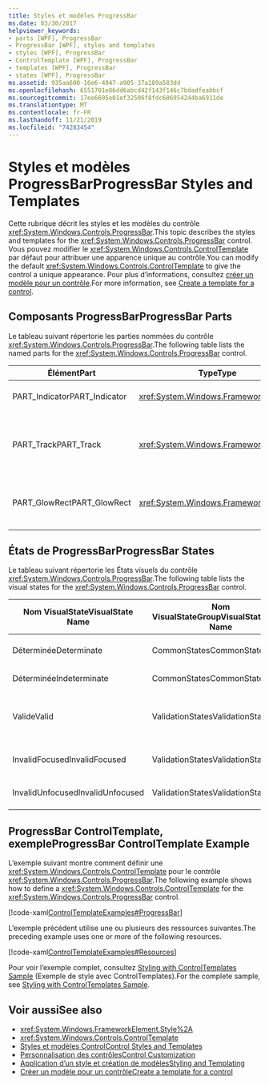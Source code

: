 ```yaml
---
title: Styles et modèles ProgressBar
ms.date: 03/30/2017
helpviewer_keywords:
- parts [WPF], ProgressBar
- ProgressBar [WPF], styles and templates
- styles [WPF], ProgressBar
- ControlTemplate [WPF], ProgressBar
- templates [WPF], ProgressBar
- states [WPF], ProgressBar
ms.assetid: 935aa600-16e6-4947-a905-37a189a583dd
ms.openlocfilehash: 6551701e86dd6abcd42f143f146c7bdadfeabbcf
ms.sourcegitcommit: 17ee6605e01ef32506f8fdc686954244ba6911de
ms.translationtype: MT
ms.contentlocale: fr-FR
ms.lasthandoff: 11/21/2019
ms.locfileid: "74283454"
---
```

# <a name="progressbar-styles-and-templates"></a><span data-ttu-id="d003f-102">Styles et modèles ProgressBar</span><span class="sxs-lookup"><span data-stu-id="d003f-102">ProgressBar Styles and Templates</span></span>
<span data-ttu-id="d003f-103">Cette rubrique décrit les styles et les modèles du contrôle <xref:System.Windows.Controls.ProgressBar>.</span><span class="sxs-lookup"><span data-stu-id="d003f-103">This topic describes the styles and templates for the <xref:System.Windows.Controls.ProgressBar> control.</span></span> <span data-ttu-id="d003f-104">Vous pouvez modifier le <xref:System.Windows.Controls.ControlTemplate> par défaut pour attribuer une apparence unique au contrôle.</span><span class="sxs-lookup"><span data-stu-id="d003f-104">You can modify the default <xref:System.Windows.Controls.ControlTemplate> to give the control a unique appearance.</span></span> <span data-ttu-id="d003f-105">Pour plus d’informations, consultez [créer un modèle pour un contrôle](../../../desktop-wpf/themes/how-to-create-apply-template.md).</span><span class="sxs-lookup"><span data-stu-id="d003f-105">For more information, see [Create a template for a control](../../../desktop-wpf/themes/how-to-create-apply-template.md).</span></span>  
  
## <a name="progressbar-parts"></a><span data-ttu-id="d003f-106">Composants ProgressBar</span><span class="sxs-lookup"><span data-stu-id="d003f-106">ProgressBar Parts</span></span>  
 <span data-ttu-id="d003f-107">Le tableau suivant répertorie les parties nommées du contrôle <xref:System.Windows.Controls.ProgressBar>.</span><span class="sxs-lookup"><span data-stu-id="d003f-107">The following table lists the named parts for the <xref:System.Windows.Controls.ProgressBar> control.</span></span>  
  
|<span data-ttu-id="d003f-108">Élément</span><span class="sxs-lookup"><span data-stu-id="d003f-108">Part</span></span>|<span data-ttu-id="d003f-109">Type</span><span class="sxs-lookup"><span data-stu-id="d003f-109">Type</span></span>|<span data-ttu-id="d003f-110">Description</span><span class="sxs-lookup"><span data-stu-id="d003f-110">Description</span></span>|  
|-|-|-|  
|<span data-ttu-id="d003f-111">PART_Indicator</span><span class="sxs-lookup"><span data-stu-id="d003f-111">PART_Indicator</span></span>|<xref:System.Windows.FrameworkElement>|<span data-ttu-id="d003f-112">Objet qui indique la progression.</span><span class="sxs-lookup"><span data-stu-id="d003f-112">The object that indicates progress.</span></span>|  
|<span data-ttu-id="d003f-113">PART_Track</span><span class="sxs-lookup"><span data-stu-id="d003f-113">PART_Track</span></span>|<xref:System.Windows.FrameworkElement>|<span data-ttu-id="d003f-114">Objet qui définit le chemin d’accès de l’indicateur de progression.</span><span class="sxs-lookup"><span data-stu-id="d003f-114">The object that defines the path of the progress indicator.</span></span>|  
|<span data-ttu-id="d003f-115">PART_GlowRect</span><span class="sxs-lookup"><span data-stu-id="d003f-115">PART_GlowRect</span></span>|<xref:System.Windows.FrameworkElement>|<span data-ttu-id="d003f-116">Objet qui embellit la barre de progression.</span><span class="sxs-lookup"><span data-stu-id="d003f-116">An object that embellishes the progress bar.</span></span>|  
  
## <a name="progressbar-states"></a><span data-ttu-id="d003f-117">États de ProgressBar</span><span class="sxs-lookup"><span data-stu-id="d003f-117">ProgressBar States</span></span>  
 <span data-ttu-id="d003f-118">Le tableau suivant répertorie les États visuels du contrôle <xref:System.Windows.Controls.ProgressBar>.</span><span class="sxs-lookup"><span data-stu-id="d003f-118">The following table lists the visual states for the <xref:System.Windows.Controls.ProgressBar> control.</span></span>  
  
|<span data-ttu-id="d003f-119">Nom VisualState</span><span class="sxs-lookup"><span data-stu-id="d003f-119">VisualState Name</span></span>|<span data-ttu-id="d003f-120">Nom VisualStateGroup</span><span class="sxs-lookup"><span data-stu-id="d003f-120">VisualStateGroup Name</span></span>|<span data-ttu-id="d003f-121">Description</span><span class="sxs-lookup"><span data-stu-id="d003f-121">Description</span></span>|  
|----------------------|---------------------------|-----------------|  
|<span data-ttu-id="d003f-122">Déterminée</span><span class="sxs-lookup"><span data-stu-id="d003f-122">Determinate</span></span>|<span data-ttu-id="d003f-123">CommonStates</span><span class="sxs-lookup"><span data-stu-id="d003f-123">CommonStates</span></span>|<span data-ttu-id="d003f-124"><xref:System.Windows.Controls.ProgressBar> signale la progression en fonction de la propriété <xref:System.Windows.Controls.Primitives.RangeBase.Value%2A>.</span><span class="sxs-lookup"><span data-stu-id="d003f-124"><xref:System.Windows.Controls.ProgressBar> reports progress based on the <xref:System.Windows.Controls.Primitives.RangeBase.Value%2A> property.</span></span>|  
|<span data-ttu-id="d003f-125">Déterminée</span><span class="sxs-lookup"><span data-stu-id="d003f-125">Indeterminate</span></span>|<span data-ttu-id="d003f-126">CommonStates</span><span class="sxs-lookup"><span data-stu-id="d003f-126">CommonStates</span></span>|<span data-ttu-id="d003f-127"><xref:System.Windows.Controls.ProgressBar> signale la progression générique avec un modèle répétitif.</span><span class="sxs-lookup"><span data-stu-id="d003f-127"><xref:System.Windows.Controls.ProgressBar> reports generic progress with a repeating pattern.</span></span>|  
|<span data-ttu-id="d003f-128">Valide</span><span class="sxs-lookup"><span data-stu-id="d003f-128">Valid</span></span>|<span data-ttu-id="d003f-129">ValidationStates</span><span class="sxs-lookup"><span data-stu-id="d003f-129">ValidationStates</span></span>|<span data-ttu-id="d003f-130">Le contrôle utilise la classe <xref:System.Windows.Controls.Validation> et la propriété jointe <xref:System.Windows.Controls.Validation.HasError%2A?displayProperty=nameWithType> est `false`.</span><span class="sxs-lookup"><span data-stu-id="d003f-130">The control uses the <xref:System.Windows.Controls.Validation> class and the <xref:System.Windows.Controls.Validation.HasError%2A?displayProperty=nameWithType> attached property is `false`.</span></span>|  
|<span data-ttu-id="d003f-131">InvalidFocused</span><span class="sxs-lookup"><span data-stu-id="d003f-131">InvalidFocused</span></span>|<span data-ttu-id="d003f-132">ValidationStates</span><span class="sxs-lookup"><span data-stu-id="d003f-132">ValidationStates</span></span>|<span data-ttu-id="d003f-133">La propriété jointe <xref:System.Windows.Controls.Validation.HasError%2A?displayProperty=nameWithType> est `true` a le focus.</span><span class="sxs-lookup"><span data-stu-id="d003f-133">The <xref:System.Windows.Controls.Validation.HasError%2A?displayProperty=nameWithType> attached property is `true` has the control has focus.</span></span>|  
|<span data-ttu-id="d003f-134">InvalidUnfocused</span><span class="sxs-lookup"><span data-stu-id="d003f-134">InvalidUnfocused</span></span>|<span data-ttu-id="d003f-135">ValidationStates</span><span class="sxs-lookup"><span data-stu-id="d003f-135">ValidationStates</span></span>|<span data-ttu-id="d003f-136">La propriété jointe <xref:System.Windows.Controls.Validation.HasError%2A?displayProperty=nameWithType> est `true` a le contrôle n’a pas le focus.</span><span class="sxs-lookup"><span data-stu-id="d003f-136">The <xref:System.Windows.Controls.Validation.HasError%2A?displayProperty=nameWithType> attached property is `true` has the control does not have focus.</span></span>|  
  
## <a name="progressbar-controltemplate-example"></a><span data-ttu-id="d003f-137">ProgressBar ControlTemplate, exemple</span><span class="sxs-lookup"><span data-stu-id="d003f-137">ProgressBar ControlTemplate Example</span></span>  
 <span data-ttu-id="d003f-138">L’exemple suivant montre comment définir une <xref:System.Windows.Controls.ControlTemplate> pour le contrôle <xref:System.Windows.Controls.ProgressBar>.</span><span class="sxs-lookup"><span data-stu-id="d003f-138">The following example shows how to define a <xref:System.Windows.Controls.ControlTemplate> for the <xref:System.Windows.Controls.ProgressBar> control.</span></span>  
  
 [!code-xaml[ControlTemplateExamples#ProgressBar](~/samples/snippets/csharp/VS_Snippets_Wpf/ControlTemplateExamples/CS/resources/progressbar.xaml#progressbar)]  
  
 <span data-ttu-id="d003f-139">L’exemple précédent utilise une ou plusieurs des ressources suivantes.</span><span class="sxs-lookup"><span data-stu-id="d003f-139">The preceding example uses one or more of the following resources.</span></span>  
  
 [!code-xaml[ControlTemplateExamples#Resources](~/samples/snippets/csharp/VS_Snippets_Wpf/ControlTemplateExamples/CS/resources/shared.xaml#resources)]  
  
 <span data-ttu-id="d003f-140">Pour voir l’exemple complet, consultez [Styling with ControlTemplates Sample](https://github.com/Microsoft/WPF-Samples/tree/master/Styles%20&%20Templates/IntroToStylingAndTemplating) (Exemple de style avec ControlTemplates).</span><span class="sxs-lookup"><span data-stu-id="d003f-140">For the complete sample, see [Styling with ControlTemplates Sample](https://github.com/Microsoft/WPF-Samples/tree/master/Styles%20&%20Templates/IntroToStylingAndTemplating).</span></span>  
  
## <a name="see-also"></a><span data-ttu-id="d003f-141">Voir aussi</span><span class="sxs-lookup"><span data-stu-id="d003f-141">See also</span></span>

- <xref:System.Windows.FrameworkElement.Style%2A>
- <xref:System.Windows.Controls.ControlTemplate>
- [<span data-ttu-id="d003f-142">Styles et modèles Control</span><span class="sxs-lookup"><span data-stu-id="d003f-142">Control Styles and Templates</span></span>](control-styles-and-templates.md)
- [<span data-ttu-id="d003f-143">Personnalisation des contrôles</span><span class="sxs-lookup"><span data-stu-id="d003f-143">Control Customization</span></span>](control-customization.md)
- [<span data-ttu-id="d003f-144">Application d’un style et création de modèles</span><span class="sxs-lookup"><span data-stu-id="d003f-144">Styling and Templating</span></span>](../../../desktop-wpf/fundamentals/styles-templates-overview.md)
- [<span data-ttu-id="d003f-145">Créer un modèle pour un contrôle</span><span class="sxs-lookup"><span data-stu-id="d003f-145">Create a template for a control</span></span>](../../../desktop-wpf/themes/how-to-create-apply-template.md)

